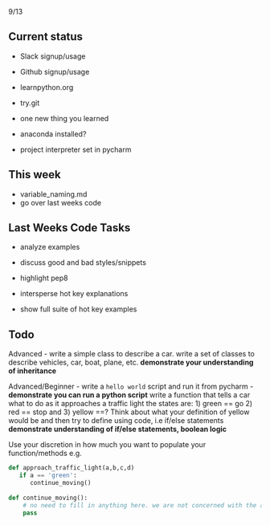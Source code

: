 9/13

Current status
------------------------
- Slack signup/usage
- Github signup/usage

- learnpython.org
- try.git

- one new thing you learned

- anaconda installed?
- project interpreter set in pycharm 

This week
---------
- variable_naming.md
- go over last weeks code

Last Weeks Code Tasks
---------------------
- analyze examples
- discuss good and bad styles/snippets
- highlight pep8

- intersperse hot key explanations
- show full suite of hot key examples


Todo
----
Advanced -
   write a simple class to describe a car. write a set of classes to describe vehicles, car, boat, plane, etc.
   **demonstrate your understanding of inheritance**
   
Advanced/Beginner - 
   write a `hello world` script and run it from pycharm - **demonstrate you can run a python script**
   write a function that tells a car what to do as it approaches a traffic light
     the states are: 1) green == go 2) red == stop and 3) yellow ==? Think about what your definition of yellow would be
     and then try to define using code, i.e if/else statements
     **demonstrate understanding of if/else statements, boolean logic** 
     

Use your discretion in how much you want to populate your function/methods e.g.
```python
def approach_traffic_light(a,b,c,d)
   if a == 'green':
      continue_moving()
      
def continue_moving():
    # no need to fill in anything here. we are not concerned with the actual mechanics of making the car go.
    pass

```
   